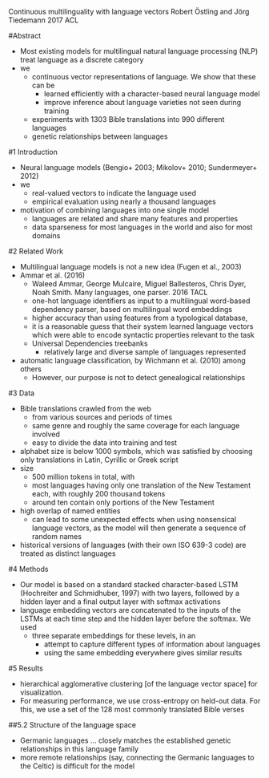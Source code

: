 Continuous multilinguality with language vectors
Robert Östling and Jörg Tiedemann
2017 ACL

#Abstract

* Most existing models for multilingual natural language processing (NLP)
  treat language as a discrete category
* we
  * continuous vector representations of language. We show that these can be
    * learned efficiently with a character-based neural language model
    * improve inference about language varieties not seen during training
  * experiments with 1303 Bible translations into 990 different languages
  * genetic relationships between languages

#1 Introduction

* Neural language models (Bengio+ 2003; Mikolov+ 2010; Sundermeyer+ 2012)
* we
  * real-valued vectors to indicate the language used
  * empirical evaluation using nearly a thousand languages
* motivation of combining languages into one single model
  * languages are related and share many features and properties
  * data sparseness for most languages in the world and also for most domains

#2 Related Work

* Multilingual language models is not a new idea (Fugen et al., 2003)
* Ammar et al. (2016)
  * Waleed Ammar, George Mulcaire, Miguel Ballesteros, Chris Dyer, Noah Smith. 
    Many languages, one parser. 
    2016 TACL
  * one-hot language identifiers as input to a multilingual word-based
    dependency parser, based on multilingual word embeddings
  * higher accuracy than using features from a typological database, 
  * it is a reasonable guess that their system learned language vectors which
    were able to encode syntactic properties relevant to the task
  * Universal Dependencies treebanks
    * relatively large and diverse sample of languages represented
* automatic language classification, by Wichmann et al. (2010) among others
  * However, our purpose is not to detect genealogical relationships

#3 Data

* Bible translations crawled from the web
  * from various sources and periods of times
  * same genre and roughly the same coverage for each language involved
  * easy to divide the data into training and test
* alphabet size is below 1000 symbols, which was satisfied by choosing 
  only translations in Latin, Cyrillic or Greek script
* size
  * 500 million tokens in total, with 
  * most languages having only one translation of the New Testament each, with
    roughly 200 thousand tokens
  * around ten contain only portions of the New Testament
* high overlap of named entities
  * can lead to some unexpected effects when using nonsensical language
    vectors, as the model will then generate a sequence of random names
* historical versions of languages (with their own ISO 639-3 code) are treated
  as distinct languages

#4 Methods

* Our model is based on a standard stacked character-based LSTM 
  (Hochreiter and Schmidhuber, 1997) with two layers, followed by a hidden
  layer and a final output layer with softmax activations
* language embedding vectors are concatenated to the inputs of the LSTMs at
  each time step and the hidden layer before the softmax. We used 
  * three separate embeddings for these levels, in an 
    * attempt to capture different types of information about languages
    * using the same embedding everywhere gives similar results

#5 Results

* hierarchical agglomerative clustering [of the language vector space] 
  for visualization. 
* For measuring performance, we use cross-entropy on held-out data. For this,
  we use a set of the 128 most commonly translated Bible verses

##5.2 Structure of the language space

* Germanic languages ... closely matches the established genetic relationships
  in this language family
* more remote relationships (say, connecting the Germanic languages to the
  Celtic) is difficult for the model
